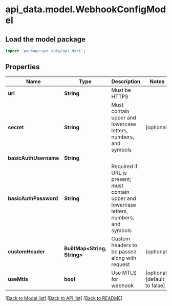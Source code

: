 # api_data.model.WebhookConfigModel

## Load the model package
```dart
import 'package:api_data/api.dart';
```

## Properties
Name | Type | Description | Notes
------------ | ------------- | ------------- | -------------
**url** | **String** | Must be HTTPS | 
**secret** | **String** | Must contain upper and lowercase letters, numbers, and symbols | [optional] 
**basicAuthUsername** | **String** |  | 
**basicAuthPassword** | **String** | Required if URL is present; must contain upper and lowercase letters, numbers, and symbols | 
**customHeader** | **BuiltMap&lt;String, String&gt;** | Custom headers to be passed along with request | [optional] 
**useMtls** | **bool** | Use MTLS for webhook | [optional] [default to false]

[[Back to Model list]](../README.md#documentation-for-models) [[Back to API list]](../README.md#documentation-for-api-endpoints) [[Back to README]](../README.md)



